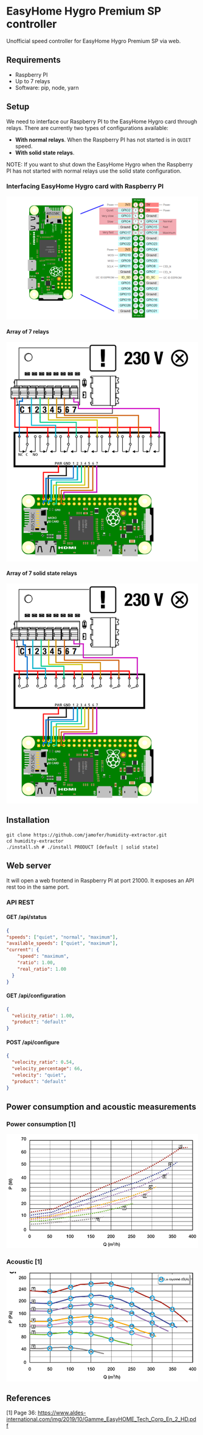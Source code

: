 # EasyHome Hygro Premium SP controller

Unofficial speed controller for EasyHome Hygro Premium SP via web.

## Requirements
* Raspberry PI
* Up to 7 relays
* Software: pip, node, yarn

## Setup
We need to interface our Raspberry PI to the EasyHome Hygro card through relays.
There are currently two types of configurations available:
* **With normal relays**. When the Raspberry PI has not started is in `QUIET` speed.
* **With solid state relays**.

NOTE: If you want to shut down the EasyHome Hygro when the Raspberry PI has not started with
normal relays use the solid state configuration.
### Interfacing EasyHome Hygro card with Raspberry PI
![](pinout.png)
#### Array of 7 relays
![](EasyHome%20Hygro%20PremiumSP%20Relay.png)
#### Array of 7 solid state relays
![](EasyHome%20Hygro%20PremiumSP%20Solid%20State%20Relay.png)
## Installation
```shell
git clone https://github.com/jamofer/humidity-extractor.git
cd humidity-extractor
./install.sh # ./install PRODUCT [default | solid state]
```
## Web server
It will open a web frontend in Raspberry PI at port 21000. It exposes an API rest too in the same port.

### API REST
#### GET /api/status
```json
{
"speeds": ["quiet", "normal", "maximum"],
"available_speeds": ["quiet", "maximum"],
"current": {
    "speed": "maximum",
    "ratio": 1.00,
    "real_ratio": 1.00
  }
}
```

#### GET /api/configuration
```json
{
  "velicity_ratio": 1.00,
  "product": "default"
}
```

#### POST /api/configure
```json
{
  "velocity_ratio": 0.54,
  "velocity_percentage": 66,
  "velocity": "quiet",
  "product": "default"
}
```

## Power consumption and acoustic measurements
### Power consumption [1]
![](Speed%20VS%20Watts.png)
### Acoustic [1]
![](Speed%20VS%20dB.png)

## References
[1] Page 36: https://www.aldes-international.com/img/2019/10/Gamme_EasyHOME_Tech_Corp_En_2_HD.pdf
